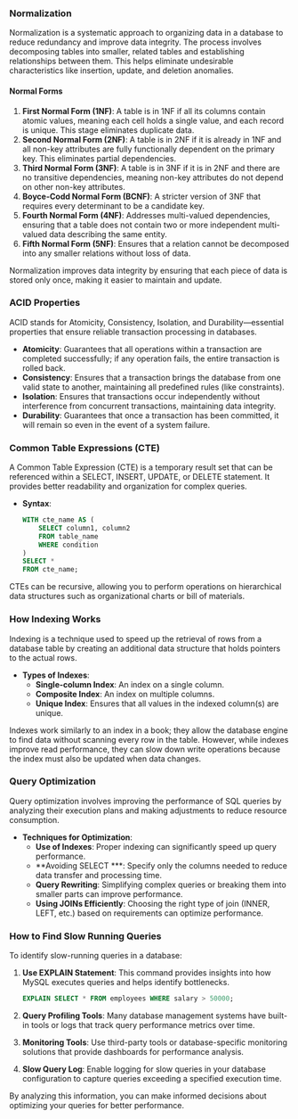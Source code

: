 ### Normalization

Normalization is a systematic approach to organizing data in a database to reduce redundancy and improve data integrity. The process involves decomposing tables into smaller, related tables and establishing relationships between them. This helps eliminate undesirable characteristics like insertion, update, and deletion anomalies.

#### Normal Forms
1. **First Normal Form (1NF)**: A table is in 1NF if all its columns contain atomic values, meaning each cell holds a single value, and each record is unique. This stage eliminates duplicate data.
2. **Second Normal Form (2NF)**: A table is in 2NF if it is already in 1NF and all non-key attributes are fully functionally dependent on the primary key. This eliminates partial dependencies.
3. **Third Normal Form (3NF)**: A table is in 3NF if it is in 2NF and there are no transitive dependencies, meaning non-key attributes do not depend on other non-key attributes.
4. **Boyce-Codd Normal Form (BCNF)**: A stricter version of 3NF that requires every determinant to be a candidate key.
5. **Fourth Normal Form (4NF)**: Addresses multi-valued dependencies, ensuring that a table does not contain two or more independent multi-valued data describing the same entity.
6. **Fifth Normal Form (5NF)**: Ensures that a relation cannot be decomposed into any smaller relations without loss of data.

Normalization improves data integrity by ensuring that each piece of data is stored only once, making it easier to maintain and update.

### ACID Properties

ACID stands for Atomicity, Consistency, Isolation, and Durability—essential properties that ensure reliable transaction processing in databases.

- **Atomicity**: Guarantees that all operations within a transaction are completed successfully; if any operation fails, the entire transaction is rolled back.
- **Consistency**: Ensures that a transaction brings the database from one valid state to another, maintaining all predefined rules (like constraints).
- **Isolation**: Ensures that transactions occur independently without interference from concurrent transactions, maintaining data integrity.
- **Durability**: Guarantees that once a transaction has been committed, it will remain so even in the event of a system failure.

### Common Table Expressions (CTE)

A Common Table Expression (CTE) is a temporary result set that can be referenced within a SELECT, INSERT, UPDATE, or DELETE statement. It provides better readability and organization for complex queries.

- **Syntax**:
  ```sql
  WITH cte_name AS (
      SELECT column1, column2
      FROM table_name
      WHERE condition
  )
  SELECT *
  FROM cte_name;
  ```

CTEs can be recursive, allowing you to perform operations on hierarchical data structures such as organizational charts or bill of materials.

### How Indexing Works

Indexing is a technique used to speed up the retrieval of rows from a database table by creating an additional data structure that holds pointers to the actual rows.

- **Types of Indexes**:
  - **Single-column Index**: An index on a single column.
  - **Composite Index**: An index on multiple columns.
  - **Unique Index**: Ensures that all values in the indexed column(s) are unique.
  
Indexes work similarly to an index in a book; they allow the database engine to find data without scanning every row in the table. However, while indexes improve read performance, they can slow down write operations because the index must also be updated when data changes.

### Query Optimization

Query optimization involves improving the performance of SQL queries by analyzing their execution plans and making adjustments to reduce resource consumption.

- **Techniques for Optimization**:
  - **Use of Indexes**: Proper indexing can significantly speed up query performance.
  - **Avoiding SELECT ***: Specify only the columns needed to reduce data transfer and processing time.
  - **Query Rewriting**: Simplifying complex queries or breaking them into smaller parts can improve performance.
  - **Using JOINs Efficiently**: Choosing the right type of join (INNER, LEFT, etc.) based on requirements can optimize performance.

### How to Find Slow Running Queries

To identify slow-running queries in a database:

1. **Use EXPLAIN Statement**: This command provides insights into how MySQL executes queries and helps identify bottlenecks.
   ```sql
   EXPLAIN SELECT * FROM employees WHERE salary > 50000;
   ```

2. **Query Profiling Tools**: Many database management systems have built-in tools or logs that track query performance metrics over time.

3. **Monitoring Tools**: Use third-party tools or database-specific monitoring solutions that provide dashboards for performance analysis.

4. **Slow Query Log**: Enable logging for slow queries in your database configuration to capture queries exceeding a specified execution time.

By analyzing this information, you can make informed decisions about optimizing your queries for better performance.